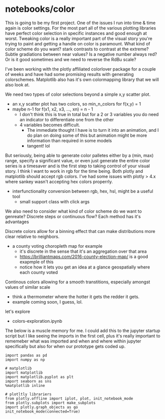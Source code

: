 # notebooks/color
This is going to be my first project. One of the issues I run into time & time again is color settings. For the most part all of the various plotting libraries have perfect color selection in specific instances and good enough at worst. Tweaking color is a really important part of the visual story you're trying to paint and getting a handle on color is paramount. What kind of color scheme do you want? stark contrasts to contrast at the extreme? Subtle gradiations between near values? Is a negative number always red? Or is it good sometimes and we need to reverse the RdBu scale?

I've been working with the plotly affiliated colorlover package for a couple of weeks and have had some promising results with generating colorschemes. Matplotlib also has it's own colormapping library that we will also look at. 

We need two types of color selections beyond a simple x,y scatter plot.
* an x,y scatter plot has two colors, so min_n_colors  for f(x,y) =  1
* maybe n-1 for f(x1, x2, x3, ..., xn) = n - 1
    * I don't think this is true in total but for a 2 or 3 variables you do need an indicator to differentiate one from the other
    * 4 variables becomes difficult.
        * The immediate thought I have is to turn it into an animation, and I do plan on doing some of this but animation might be more information than required in some models
        * tangent! lol

But seriously, being able to generate color palletes either by a (min, max) range, specify a significant value, or even just generate the entire color series is a timesaver and is the first step to taking control of your visual story.
I think I want to work in rgb for the time being. Both plotly and matplotlib should accept rgb colors. I've had some issues with plotly > 4.x where sankey wasn't accepting hex colors properrly.

* interfunctionality conversion between rgb, hex, hsl, might be a useful tool
    * small support class with click args

We also need to consider what kind of color scheme do we want to genreate? Discrete steps or continuous flow? Each method has it's advantages

Discrete colors allow for a binning effect that can make distributions more clear relative to neighbors.
* a county voting choropleth map for example
   * it's discrete in the sense that it's an aggregation over that area 
   * https://brilliantmaps.com/2016-county-election-map/ is a good exapmple of this 
   * notice how it lets you get an idea at a glance geospatially where each county voted
   
Continous colors allowing for a smooth transtitions, especially amongst values of similar scale
* think a thermometer where the hotter it gets the redder it gets.
* example coming soon, I guess, lol.

let's explore
* colors-exploration.ipynb

The below is a muscle memory for me. I could add this to the jupyter startup script but I like seeing the imports in the first cell, plus it's really important to rememeber what was imported and when and where within jupyter specifically but also for when our prototype gets coded up.  

```
import pandas as pd 
import numpy as np 

# matplotlib
import matplotlib
import matplotlib.pyplot as plt 
import seaborn as sns
%matplotlib inline

# plotltly librariers
from plotly.offline import iplot, plot, init_notebook_mode
from plotly.subplots import make_subplots
import plotly.graph_objects as go 
init_notebook_mode(connected=True)
```
